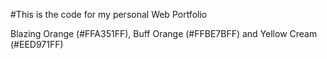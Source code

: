 #This is the code for my personal Web Portfolio


Blazing Orange (#FFA351FF), Buff Orange (#FFBE7BFF) and Yellow Cream (#EED971FF) 
